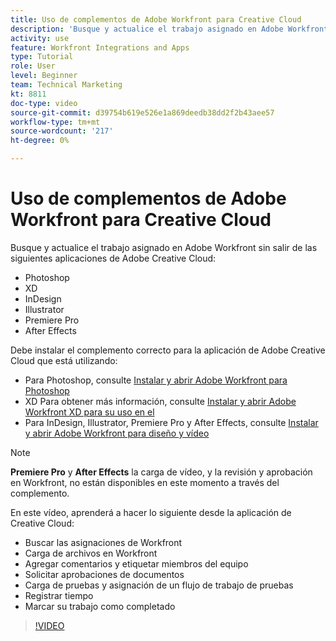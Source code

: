 ```yaml
---
title: Uso de complementos de Adobe Workfront para Creative Cloud
description: 'Busque y actualice el trabajo asignado en Adobe Workfront sin salir de las siguientes aplicaciones de Adobe Creative Cloud: Photoshop XD,, InDesign, Illustrator, Premiere Pro y After Effects'
activity: use
feature: Workfront Integrations and Apps
type: Tutorial
role: User
level: Beginner
team: Technical Marketing
kt: 8811
doc-type: video
source-git-commit: d39754b619e526e1a869deedb38dd2f2b43aee57
workflow-type: tm+mt
source-wordcount: '217'
ht-degree: 0%

---
```


# Uso de complementos de Adobe Workfront para Creative Cloud

Busque y actualice el trabajo asignado en Adobe Workfront sin salir de las siguientes aplicaciones de Adobe Creative Cloud:

* Photoshop
* XD
* InDesign
* Illustrator
* Premiere Pro
* After Effects

Debe instalar el complemento correcto para la aplicación de Adobe Creative Cloud que está utilizando:

* Para Photoshop, consulte [Instalar y abrir Adobe Workfront para Photoshop](https://experienceleague.adobe.com/docs/workfront/using/adobe-workfront-integrations/workfront-for-creative-cloud/install-wf-cc/wf-cc-install-ps.html?)
* XD Para obtener más información, consulte [Instalar y abrir Adobe Workfront XD para su uso en el](https://experienceleague.adobe.com/docs/workfront/using/adobe-workfront-integrations/workfront-for-creative-cloud/install-wf-cc/wf-adobe-xd-install.html?)
* Para InDesign, Illustrator, Premiere Pro y After Effects, consulte [Instalar y abrir Adobe Workfront para diseño y vídeo](https://experienceleague.adobe.com/docs/workfront/using/adobe-workfront-integrations/workfront-for-creative-cloud/install-wf-cc/wf-install-cc.html?)

>[!NOTE]
>
>**Premiere Pro** y **After Effects** la carga de vídeo, y la revisión y aprobación en Workfront, no están disponibles en este momento a través del complemento.


En este vídeo, aprenderá a hacer lo siguiente desde la aplicación de Creative Cloud:

* Buscar las asignaciones de Workfront
* Carga de archivos en Workfront
* Agregar comentarios y etiquetar miembros del equipo
* Solicitar aprobaciones de documentos
* Carga de pruebas y asignación de un flujo de trabajo de pruebas
* Registrar tiempo
* Marcar su trabajo como completado

>[!VIDEO](https://video.tv.adobe.com/v/3415452/?quality=12)
